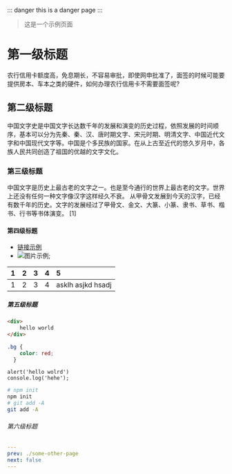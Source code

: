 ::: danger
this is a danger page
:::

> 这是一个示例页面
# 第一级标题
农行信用卡额度高，免息期长，不容易审批，即使网申批准了，面签的时候可能要提供房本、车本之类的硬件，如何办理农行信用卡不需要面签呢?
## 第二级标题
中国文字史是中国文字长达数千年的发展和演变的历史过程，依照发展的时间顺序，基本可以分为先秦、秦、汉、唐时期文字、宋元时期、明清文字、中国近代文字和中国现代文字等。中国是个多民族的国家。在从上古至近代的悠久岁月中，各族人民共同创造了祖国的优越的文字文化。
### 第三级标题
中国文字是历史上最古老的文字之一。也是至今通行的世界上最古老的文字。世界上还没有任何一种文字像汉字这样经久不衰。 从甲骨文发展到今天的汉字，已经有数千年的历史。文字的发展经过了甲骨文、金文、大篆、小篆、隶书、草书、楷书、行书等书体演变。 [1] 
#### 第四级标题
- [链接示例](https://baike.baidu.com/item/%E4%B8%AD%E5%9B%BD%E6%96%87%E5%AD%97/3878596 "这是链接")
- ![图片示例](/vuepress/about.png "这是链接");

|1|2|3|4|5|
|:--|:--|:--|:--|:--|
|1|2|3|4|asklh asjkd hsadj |
##### 第五级标题
``` html
<div>
    hello world
</div>
```

``` css
.bg {
    color: red;
  }
```

``` javascript{2}
alert('hello wolrd')
console.log('hehe');
```

``` bash
# npm init
npm init
# git add -A
git add -A
```

###### 第六级标题

``` yaml
---
prev: ./some-other-page
next: false
---
```

